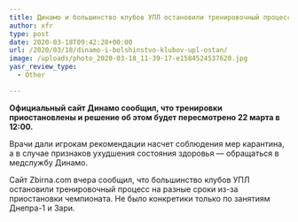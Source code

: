 ```yaml
---
title: Динамо и большинство клубов УПЛ остановили тренировочный процесс
author: xfr
type: post
date: 2020-03-18T09:42:28+00:00
url: /2020/03/18/dinamo-i-bolshinstvo-klubov-upl-ostan/
image: /uploads/photo_2020-03-18_11-39-17-e1584524537620.jpg
yasr_review_type:
  - Other

---
```

**Официальный сайт Динамо сообщил, что тренировки приостановлены и решение об этом будет пересмотрено 22 марта в 12:00.**

Врачи дали игрокам рекомендации насчет соблюдения мер карантина, а в случае признаков ухудшения состояния здоровья &#8212; обращаться в медслужбу Динамо.

Сайт Zbirna.com вчера сообщил, что большинство клубов УПЛ остановили тренировочный процесс на разные сроки из-за приостановки чемпионата. Не было конкретики только по занятиям Днепра-1 и Зари.